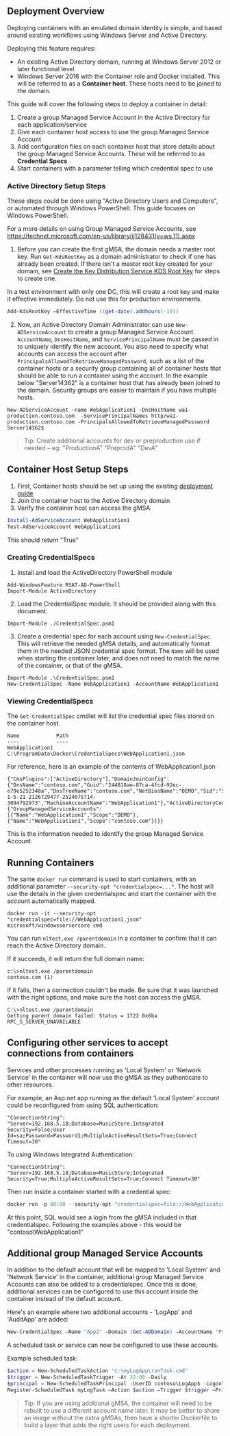 

## Deployment Overview
Deploying containers with an emulated domain identity is simple, and based around existing workflows using Windows Server and Active Directory.

Deploying this feature requires:
- An existing Active Directory domain, running at Windows Server 2012 or later functional level
- Windows Server 2016 with the Container role and Docker installed. This will be referred to as a **Container host**. These hosts need to be joined to the domain.

This guide will cover the following steps to deploy a container in detail:

1. Create a group Managed Service Account in the Active Directory for each application/service
2. Give each container host access to use the group Managed Service Account
3. Add configuration files on each container host that store details about the group Managed Service Accounts. These will be referred to as **Credential Specs**  
4. Start containers with a parameter telling which credential spec to use


### Active Directory Setup Steps
These steps could be done using "Active Directory Users and Computers", or automated through Windows PowerShell. This guide focuses on Windows PowerShell.

For a more details on using Group Managed Service Accounts, see https://technet.microsoft.com/en-us/library/jj128431(v=ws.11).aspx

1. Before you can create the first gMSA, the domain needs a master root key. Run `Get-KdsRootKey` as a domain administrator to check if one has already been created. If there isn't a master root key created for your domain, see [Create the Key Distribution Service KDS Root Key](https://technet.microsoft.com/en-us/library/jj128430(v=ws.11).aspx) for steps to create one.

In a test environment with only one DC, this will create a root key and make it effective immediately. Do not use this for production environments.
```powershell
Add-KdsRootKey –EffectiveTime ((get-date).addhours(-10))
```

2. Now, an Active Directory Domain Administrator can use `New-ADServiceAccount` to create a group Managed Service Account. `AccountName`, `DnsHostName`, and `ServicePrincipalName` must be passed in to uniquely identify the new account. You also need to specify what accounts can access the account after `PrincipalsAllowedToRetrieveManagedPassword`, such as a list of the container hosts or a security group containing all of container hosts that should be able to run a container using the account. In the example below "Server14362" is a container host that has already been joined to the domain. Security groups are easier to maintain if you have multiple hosts.
```
New-ADServiceAccount -name WebApplication1 -DnsHostName wa1-production.contoso.com  -ServicePrincipalNames http/wa1-production.contoso.com -PrincipalsAllowedToRetrieveManagedPassword Server14362$
```
> Tip: Create additional accounts for dev or preproduction use if needed – eg: "ProductionA" "PreprodA" "DevA"


## Container Host Setup Steps
1. First, Container hosts should be set up using the existing [deployment guide](https://msdn.microsoft.com/virtualization/windowscontainers/deployment/deployment)
2. Join the container host to the Active Directory domain
3. Verify the container host can access the gMSA
```powershell
Install-AdServiceAccount WebApplication1
Test-AdServiceAccount WebApplication1
```
This should return "True"

### Creating CredentialSpecs
1. Install and load the ActiveDirectory PowerShell module
```
Add-WindowsFeature RSAT-AD-PowerShell
Import-Module ActiveDirectory
```
2. Load the CredentialSpec module. It should be provided along with this document.
```
Import-Module ./CredentialSpec.psm1
```
3. Create a credential spec for each account using `New-CredentialSpec`. This will retrieve the needed gMSA details, and automatically format them in the needed JSON credential spec format. The `Name` will be used when starting the container later, and does not need to match the name of the container, or that of the gMSA.
```
Import-Module .\CredentialSpec.psm1
New-CredentialSpec -Name WebApplication1 -AccountName WebApplication1
```

### Viewing CredentialSpecs
The `Get-CredentialSpec` cmdlet will list the credential spec files stored on the container host.

```
Name            Path
----            ----
WebApplication1 C:\ProgramData\Docker\CredentialSpecs\WebApplication1.json
```

For reference, here is an example of the contents of WebApplication1.json
```
{"CmsPlugins":["ActiveDirectory"],"DomainJoinConfig":{"DnsName":"contoso.com","Guid":"244818ae-87ca-4fcd-92ec-e79e5252348a","DnsTreeName":"contoso.com","NetBiosName":"DEMO","Sid":"S-1-5-21-2126729477-2524075714-3094792973","MachineAccountName":"WebApplication1"},"ActiveDirectoryConfig":{"GroupManagedServiceAccounts":[{"Name":"WebApplication1","Scope":"DEMO"},{"Name":"WebApplication1","Scope":"contoso.com"}]}}
```
This is the information needed to identify the group Managed Service Account.

## Running Containers
The same `docker run` command is used to start containers, with an additional parameter `--security-opt "credentialspec=..."`. The host will use the details in the given credentialspec and start the container with the account automatically mapped.
```
docker run -it --security-opt "credentialspec=file://WebApplication1.json" microsoft/windowsservercore cmd
```

You can run `nltest.exe /parentdomain` in a container to confirm that it can reach the Active Directory domain.

If it succeeds, it will return the full domain name:
```none
c:\>nltest.exe /parentdomain
contoso.com (1)
```

If it fails, then a connection couldn't be made. Be sure that it was launched with the right options, and make sure the host can access the gMSA.

```none
C:\>nltest.exe /parentdomain
Getting parent domain failed: Status = 1722 0x6ba RPC_S_SERVER_UNAVAILABLE
```


## Configuring other services to accept connections from containers
Services and other processes running as 'Local System' or 'Network Service' in the container will now use the gMSA as they authenticate to other resources.

For example, an Asp.net app running as the default 'Local System' account could be reconfigured from using SQL authentication:
```
"ConnectionString": "Server=192.168.5.18;Database=MusicStore;Integrated Security=False;User Id=sa;Password=Password1;MultipleActiveResultSets=True;Connect Timeout=30"
```
To using Windows Integrated Authentication:
```
"ConnectionString": "Server=192.168.5.18;Database=MusicStore;Integrated Security=True;MultipleActiveResultSets=True;Connect Timeout=30"
```

Then run inside a container started with a credential spec:

```powershell
docker run -p 80:80 --security-opt "credentialspec=file://WebApplication1.json" -it musicstore-iis cmd
```

At this point, SQL would see a login from the gMSA included in that credentialspec. Following the examples above - this would be "contoso\WebApplication1"


## Additional group Managed Service Accounts
In addition to the default account that will be mapped to 'Local System' and 'Network Service' in the container, additional group Managed Service Accounts can also be added to a credentialspec. Once this is done, additional services can be configured to use this account inside the container instead of the default account.

Here's an example where two additional accounts - 'LogApp' and 'AuditApp' are added:

```powershell
New-CredentialSpec –Name "App2" –Domain (Get-ADDomain) –AccountName "ProductionApp" –AdditionalAccounts @{DomainName="domain.contoso.com";AccountName="LogApp"}, @{DomainName="domain.contoso.com";AccountName="AuditApp"}
```

A scheduled task or service can now be configured to use these accounts.

Example scheduled task:

```powershell
$action = New-ScheduledTaskAction "c:\myLogApp\runTask.cmd"
$trigger = New-ScheduledTaskTrigger -At 22:00 -Daily
$principal = New-ScheduledTaskPrincipal -UserID contoso\LogApp$ -LogonType Password
Register-ScheduledTask myLogTask –Action $action –Trigger $trigger –Principal $principal
```

> Tip: If you are using additional gMSA, the container will need to be rebuilt to use a different account name later. It may be better to share an image without the extra gMSAs, then have a shorter Dockerfile to build a layer that adds the right users for each deployment.

